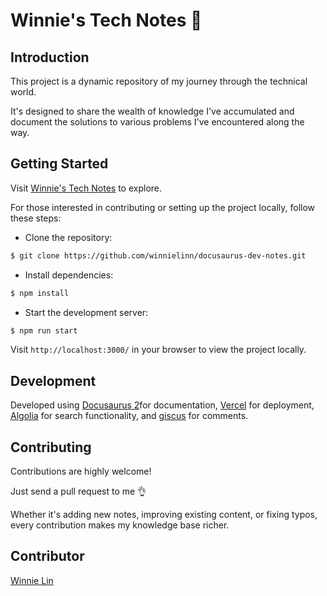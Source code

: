 # Winnie's Tech Notes 📔

## Introduction

This project is a dynamic repository of my journey through the technical world.

It's designed to share the wealth of knowledge I've accumulated and document the solutions to various problems I've encountered along the way.

## Getting Started

Visit [Winnie's Tech Notes](https://winnielin-tech.vercel.app/) to explore.

For those interested in contributing or setting up the project locally, follow these steps:

- Clone the repository: 

```bash
$ git clone https://github.com/winnielinn/docusaurus-dev-notes.git
```

- Install dependencies: 

```bash
$ npm install
```

- Start the development server: 

```bash
$ npm run start
```

Visit `http://localhost:3000/` in your browser to view the project locally.

## Development

Developed using [Docusaurus 2](https://docusaurus.io/)for documentation, [Vercel](https://vercel.com/) for deployment, [Algolia](https://www.algolia.com/) for search functionality, and [giscus](https://giscus.app/) for comments.

## Contributing

Contributions are highly welcome!

Just send a pull request to me 👌

Whether it's adding new notes, improving existing content, or fixing typos, every contribution makes my knowledge base richer.

## Contributor

[Winnie Lin](https://github.com/winnielinn)